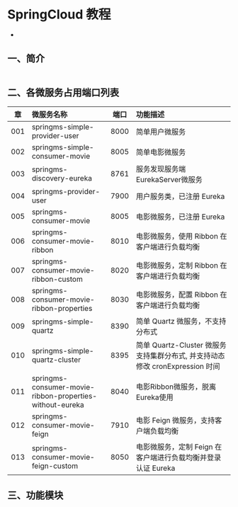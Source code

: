 # SpringCloud 教程
-

## 一、简介

``` 

```


## 二、各微服务占用端口列表
|章		| 微服务名称        														| 端口		| 功能描述		|
|:-----:	| :---------------------------------------------------------------------|:---------:|:------------	|
|001	| springms-simple-provider-user      									| 8000 		|简单用户微服务 	|
|002	| springms-simple-consumer-movie      									| 8005 		|简单电影微服务 	|
|003	| springms-discovery-eureka      										| 8761 		|服务发现服务端EurekaServer微服务 	|
|004	| springms-provider-user													| 7900 		|用户服务类，已注册 Eureka 	|
|005	| springms-consumer-movie      											| 8005 		|电影微服务，已注册 Eureka 	|
|006	| springms-consumer-movie-ribbon      									| 8010 		|电影微服务，使用 Ribbon 在客户端进行负载均衡  	|
|007	| springms-consumer-movie-ribbon-custom      							| 8020 		|电影微服务，定制 Ribbon 在客户端进行负载均衡 	|
|008	| springms-consumer-movie-ribbon-properties     							| 8030 		|电影微服务，配置 Ribbon 在客户端进行负载均衡 	|
|009	| springms-simple-quartz     									 		| 8390 		|简单 Quartz 微服务，不支持分布式 	|
|010	| springms-simple-quartz-cluster     									| 8395 		|简单 Quartz-Cluster 微服务支持集群分布式, 并支持动态修改 cronExpression 时间 	|
|011	| springms-consumer-movie-ribbon-properties-without-eureka     			| 8040 		|电影Ribbon微服务，脱离Eureka使用 	|
|012	| springms-consumer-movie-feign     			                        	| 7910 		|电影 Feign 微服务，支持客户端负载均衡 	|
|013	| springms-consumer-movie-feign-custom     			                	| 8050 		|电影微服务，定制 Feign 在客户端进行负载均衡并登录认证 Eureka 	|





## 三、功能模块







































